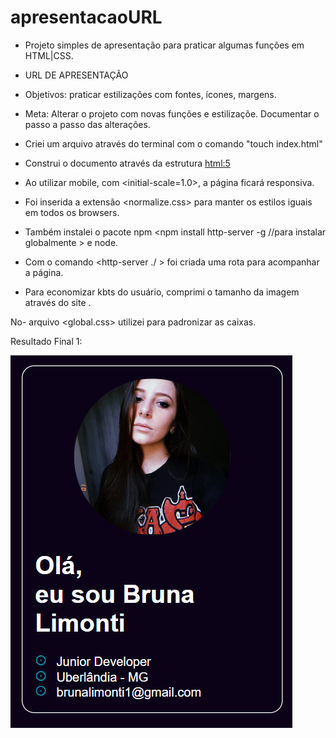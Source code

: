 # apresentacaoURL
- Projeto simples de apresentação para praticar algumas funções em HTML|CSS.
- URL DE APRESENTAÇÃO
- Objetivos: praticar estilizações com fontes, ícones, margens.
- Meta: Alterar o projeto com novas funções e estilizaçõe. Documentar o passo a passo das alterações.

- Criei um arquivo através do terminal com o comando "touch index.html"
- Construi o documento através da estrutura <html:5>
- Ao utilizar mobile, com <initial-scale=1.0>, a página ficará responsiva.
- Foi inserida a extensão <normalize.css> para manter os estilos iguais em todos os browsers.
- Também instalei o pacote npm <npm install http-server -g //para instalar globalmente > e node.

- Com o comando <http-server ./ > foi criada uma rota para acompanhar a página.

- Para economizar kbts do usuário, comprimi o tamanho da imagem através do site <tinyPNG>.


No-  arquivo <global.css> utilizei <box-sizing> para padronizar as caixas.

Resultado Final 1:

![print](print.png)

